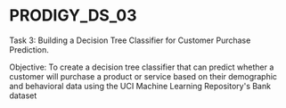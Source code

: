 # PRODIGY_DS_03
<P>Task 3: Building a Decision Tree Classifier for Customer Purchase Prediction.</P>
<P>Objective: To create a decision tree classifier that can predict whether a customer will purchase a product or service based on their demographic and behavioral data using the UCI Machine Learning Repository's Bank dataset</P>
